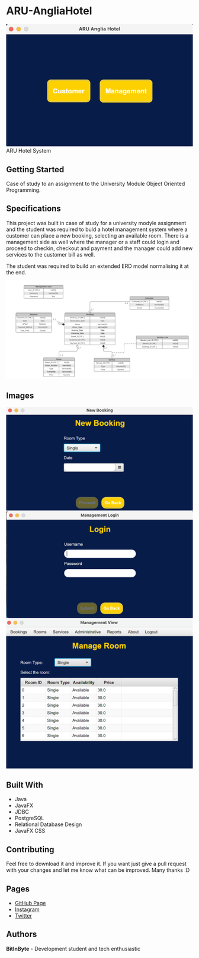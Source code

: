 # ARU-AngliaHotel

![Thumbnail](images/thumbnail.png)
ARU Hotel System

## Getting Started

Case of study to an assignment to the University Module Object Oriented Programming.

## Specifications

This project was built in case of study for a university modyle assignment and the student was required to buld a hotel management system where a customer can place a new booking, selecting an available room. There is a management side as well where the manager or a staff could login and proceed to checkin, checkout and payment and the manager could add new services to the customer bill as well.

The student was required to build an extended ERD model normalising it at the end.

![New Booking(Customer)](/images/ERD.png)

## Images

![New Booking(Customer)](/images/newBooking.png)
![Login(Manager)](images/login.png)
![Manage Room(Manager)](images/manageRoom.png)

## Built With

- Java
- JavaFX
- JDBC
- PostgreSQL
- Relational Database Design
- JavaFX CSS

## Contributing

Feel free to download it and improve it. If you want just give a pull request with your changes and let me know what can be improved. Many thanks :D

## Pages

- [GitHub Page](https://github.com/BitInByte)
- [Instagram](https://www.instagram.com/bitinbyte/)
- [Twitter](https://twitter.com/BitInByte2)

## Authors

**BitInByte** - Development student and tech enthusiastic
